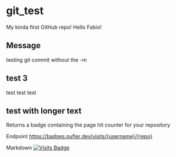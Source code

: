 # git_test

My kinda first GitHub repo!
Hello Fabio!

## Message

testing git commit without the -m

## test 3

test test test

## test with longer text

Returns a badge containing the page hit counter for your repository

Endpoint
https://badges.pufler.dev/visits/{username}/{repo}

Markdown
[![Visits Badge](https://badges.pufler.dev/visits/puf17640/git-badges)](https://badges.pufler.dev)
